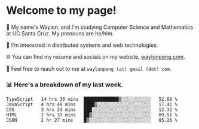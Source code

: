 # Welcome to my page! 

👋 My name's Waylon, and I'm studying Computer Science and Mathematics at UC Santa Cruz. My pronouns are he/him. 

💭 I'm interested in distributed systems and web technologies.

🌐 You can find my resume and socials on my website, [waylonpeng.com](https://www.waylonpeng.com).

📧 Feel free to reach out to me at `waylonpeng (at) gmail (dot) com`.

### 📊 Here's a breakdown of my last week.

<!--START_SECTION:waka-->
```text
TypeScript   14 hrs 36 mins  █████████████▒░░░░░░░░░░░   52.88 % 
JavaScript   4 hrs 48 mins   ████▒░░░░░░░░░░░░░░░░░░░░   17.41 % 
CSS          3 hrs 24 mins   ███░░░░░░░░░░░░░░░░░░░░░░   12.32 % 
HTML         2 hrs 37 mins   ██▒░░░░░░░░░░░░░░░░░░░░░░   09.51 % 
JSON         1 hr 27 mins    █▒░░░░░░░░░░░░░░░░░░░░░░░   05.26 % 
```
<!--END_SECTION:waka-->

